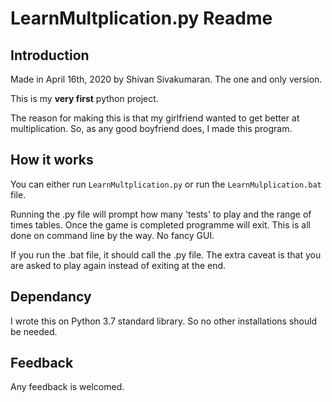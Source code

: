 # LearnMultplication.py Readme
## Introduction
Made in April 16th, 2020 by Shivan Sivakumaran. The one and only version.

This is my <b>very first</b> python project.

The reason for making this is that my girlfriend wanted to get better at multiplication. So, as any good boyfriend does, I made this program.
## How it works
You can either run `LearnMultplication.py` or run the `LearnMulplication.bat` file.

Running the .py file will prompt how many 'tests' to play and the range of times tables. Once the game is completed programme will exit. This is all done on command line by the way. No fancy GUI.

If you run the .bat file, it should call the .py file. The extra caveat is that you are asked to play again instead of exiting at the end.
## Dependancy
I wrote this on Python 3.7 standard library. So no other installations should be needed.
## Feedback
Any feedback is welcomed.

